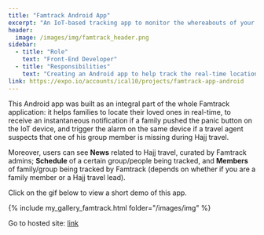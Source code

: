 ```yaml
---
title: "Famtrack Android App"
excerpt: "An IoT-based tracking app to monitor the whereabouts of your family or congregation during Hajj travel"
header:
  image: /images/img/famtrack_header.png
sidebar:
  - title: "Role"
    text: "Front-End Developer"
  - title: "Responsibilities"
    text: "Creating an Android app to help track the real-time location of your family, receive notifications, and send a buzz when you lose a member of your group during Hajj travel!"
link: https://expo.io/accounts/ical10/projects/famtrack-app-android
---
```


This Android app was built as an integral part of the whole Famtrack application: it helps families to locate their loved ones in real-time, to receive an instantaneous notification if a family pushed the panic button on the IoT device, and trigger the alarm on the same device if a travel agent suspects that one of his group member is missing during Hajj travel.

Moreover, users can see **News** related to Hajj travel, curated by Famtrack admins; **Schedule** of a certain group/people being tracked, and **Members** of family/group being tracked by Famtrack (depends on whether if you are a family member or a Hajj travel lead).

Click on the gif below to view a short demo of this app.

{% include my_gallery_famtrack.html folder="/images/img" %}

Go to hosted site: [link](https://expo.io/accounts/ical10/projects/famtrack-app-android)
